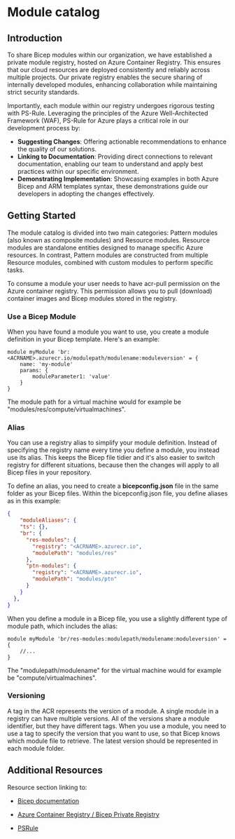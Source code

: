 # Module catalog

## Introduction

To share Bicep modules within our organization, we have established a private module registry, hosted on Azure Container Registry. This ensures that our cloud resources are deployed consistently and reliably across multiple projects. Our private registry enables the secure sharing of internally developed modules, enhancing collaboration while maintaining strict security standards.

Importantly, each module within our registry undergoes rigorous testing with PS-Rule. Leveraging the principles of the Azure Well-Architected Framework (WAF), PS-Rule for Azure plays a critical role in our development process by:

- **Suggesting Changes**: Offering actionable recommendations to enhance the quality of our solutions.
- **Linking to Documentation**: Providing direct connections to relevant documentation, enabling our team to understand and apply best practices within our specific environment.
- **Demonstrating Implementation**: Showcasing examples in both Azure Bicep and ARM templates syntax, these demonstrations guide our developers in adopting the changes effectively.


## Getting Started

The module catalog is divided into two main categories: Pattern modules (also known as composite modules) and Resource modules. Resource modules are standalone entities designed to manage specific Azure resources. In contrast, Pattern modules are constructed from multiple Resource modules, combined with custom modules to perform specific tasks.

To consume a module your user needs to have acr-pull permission on the Azure container registry. This permission allows you to pull (download) container images and Bicep modules stored in the registry.

### Use a Bicep Module

When you have found a module you want to use, you create a module definition in your Bicep template. Here's an example:

```Bicep
module myModule 'br:<ACRNAME>.azurecr.io/modulepath/modulename:moduleversion' = {
    name: 'my-module'
    params: {
        moduleParameter1: 'value'
    }
}

```

The module path for a virtual machine would for example be "modules/res/compute/virtualmachines".

### Alias

You can use a registry alias to simplify your module definition. Instead of specifying the registry name every time you define a module, you instead use its alias. This keeps the Bicep file tidier and it's also easier to switch registry for different situations, because then the changes will apply to all Bicep files in your repository.

To define an alias, you need to create a **bicepconfig.json** file in the same folder as your Bicep files. Within the bicepconfig.json file, you define aliases as in this example:

```JSON
{
    "moduleAliases": {
    "ts": {},
    "br": {
      "res-modules": {
        "registry": "<ACRNAME>.azurecr.io",
        "modulePath": "modules/res"
      },
      "ptn-modules": {
        "registry": "<ACRNAME>.azurecr.io",
        "modulePath": "modules/ptn"
      }
    }
  },
}
```

When you define a module in a Bicep file, you use a slightly different type of module path, which includes the alias:

```Bicep
module myModule 'br/res-modules:modulepath/modulename:moduleversion' = {
    //...
}

```

The "modulepath/modulename" for the virtual machine would for example be "compute/virtualmachines".

### Versioning

A tag in the ACR represents the version of a module. A single module in a registry can have multiple versions. All of the versions share a module identifier, but they have different tags. When you use a module, you need to use a tag to specify the version that you want to use, so that Bicep knows which module file to retrieve. The latest version should be represented in each module folder.

## Additional Resources

Resource section linking to:

- [Bicep documentation](https://learn.microsoft.com/en-us/azure/azure-resource-manager/bicep/)
- [Azure Container Registry / Bicep Private Registry](https://learn.microsoft.com/en-us/azure/container-registry/container-registry-get-started-bicep?tabs=CLI)

- [PSRule](https://azure.github.io/PSRule.Rules.Azure/about/)
